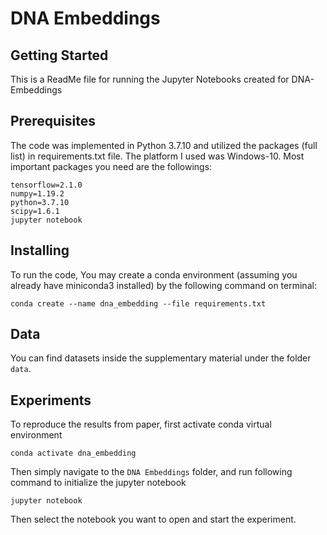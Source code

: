 # DNA Embeddings

## Getting Started

This is a ReadMe file for running the Jupyter Notebooks created for DNA-Embeddings

## Prerequisites

The code was implemented in Python 3.7.10 and utilized the packages (full list) in requirements.txt file. The platform I used was Windows-10. Most important packages you need are the followings:
```
tensorflow=2.1.0
numpy=1.19.2 
python=3.7.10 
scipy=1.6.1 
jupyter notebook
```

## Installing

To run the code, You may create a conda environment (assuming you already have miniconda3 installed) by the following command on terminal:

```
conda create --name dna_embedding --file requirements.txt
```

## Data

You can find datasets inside the supplementary material under the folder `data`.


## Experiments

To reproduce the results from paper, first activate conda virtual environment

```
conda activate dna_embedding
```
Then simply navigate to the `DNA Embeddings` folder, and run following command to initialize the jupyter notebook

```
jupyter notebook
```
Then select the notebook you want to open and start the experiment.
